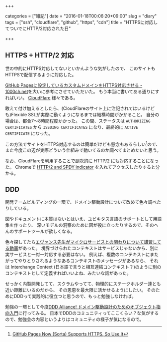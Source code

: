 +++

categories = ["雑記"]
date = "2016-01-18T00:06:20+09:00"
slug = "diary"
tags = ["ssh", "cloudflare", "github", "https", "cdn"]
title = "HTTPSに対応してついでにHTTP/2対応された日"

+++

## HTTPS + HTTP/2 対応 ##

世の中的にHTTPS対応してないといかんような気がしたので、
このサイトもHTTPSで配信するように対応した。

[GitHub Pagesに設定しているカスタムドメインをHTTPS対応させる - 1000ch.net](https://1000ch.net/posts/2015/github-pages-custom-domain-in-https.html)を大いに参考にさせていただいた。
もう本当に書いてある通りにすればいい。 [CloudFlare](https://www.cloudflare.com/) 様々である。

敢えて付け加えるとしたら、(CloudFlareのサイト上に注記されてはいるけども)Flexible SSLが実際に動くようになるまでは結構時間がかかること。
自分の場合は、都合7〜8時間程度かかった。
この間、ステータスは `AUTHORIZING CERTIFICATES` から `ISSUING CERTIFICATES` になり、最終的に `ACTIVE CERTIFICATE` になった。

この方法でサイトをHTTPS対応するのは簡単だけども懸念もあるらしい[^1]ので、
また今度この辺が実際どういう仕組みで動いてるのか調べてまとめたいと思う。

なお、CloudFlareを利用することで副次的に HTTP/2 にも対応することになった。
Chromeで [HTTP/2 and SPDY indicator](https://chrome.google.com/webstore/detail/http2-and-spdy-indicator/mpbpobfflnpcgagjijhmgnchggcjblin)
を入れてアクセスしたりすると分かる。

[^1]: [GitHub Pages Now (Sorta) Supports HTTPS, So Use It](https://konklone.com/post/github-pages-now-supports-https-so-use-it)

## DDD ##

開発チームビルディングの一環で、ドメイン駆動設計について改めて色々調べたりしている。

図やドキュメントに本質はないとはいえ、ユビキタス言語のサポートとして用語集を作ったり、
深いモデルの洞察のために図が役に立ったりするので、そのへんのサポートツールが欲しくなる。

色々探してたら[エヴァンス先生がマイクロサービスとの関わりについて講習してる動画](https://skillsmatter.com/skillscasts/6259-ddd-and-microservices-at-last-some-bounderies)があった。
境界づけられたコンテキストはサービスじゃないから、別に実サービスと一対一対応する必要はない。
例えば、複数のコンテキストにまたがってやりとりされるようなあるコンテキストのメッセージがあるなら、
それは Interchange Context (日本語で言うと相互連結コンテキスト？)のように別のコンテキストとして定義すればいいよね、みたいな話があった。

せっかく内製開発してて、スクラムやってて、物理的にステークホルダー達とも近い距離にいるのだから、
その恩恵を最大限に活かせるようにしたい。
そのためにDDDって実践的に役立つと思うので、もっと勉強しなければ。

勉強の一環として今度[DDD Alliance! ドメイン駆動設計のためのオブジェクト指向入門](https://ddd-alliance.connpass.com/event/25209/)に行ってみる。
日本でDDDのコミュニティってここくらい？な気がするので、勉強会の内容というよりはコミュニティの様子が気になるので。
